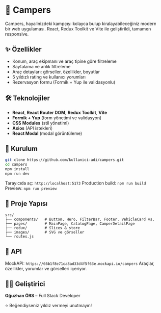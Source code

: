 # 🚐 Campers

Campers, hayalinizdeki kampçıyı kolayca bulup kiralayabileceğiniz modern bir web uygulaması. React, Redux Toolkit ve Vite ile geliştirildi, tamamen responsive.

## ✨ Özellikler

- Konum, araç ekipmanı ve araç tipine göre filtreleme
- Sayfalama ve anlık filtreleme
- Araç detayları: görseller, özellikler, boyutlar
- 5 yıldızlı rating ve kullanıcı yorumları
- Rezervasyon formu (Formik + Yup ile validasyonlu)

## 🛠️ Teknolojiler

- **React**, **React Router DOM**, **Redux Toolkit**, **Vite**
- **Formik + Yup** (form yönetimi ve validasyon)
- **CSS Modules** (stil yönetimi)
- **Axios** (API istekleri)
- **React Modal** (modal görüntüleme)

## 🚀 Kurulum

```bash
git clone https://github.com/kullanici-adi/campers.git
cd campers
npm install
npm run dev
```

Tarayıcıda aç: `http://localhost:5173`
Production build: `npm run build`
Preview: `npm run preview`

## 📂 Proje Yapısı

```
src/
├── components/   # Button, Hero, FilterBar, Footer, VehicleCard vs.
├── pages/        # MainPage, CatalogPage, CamperDetailPage
├── redux/        # Slices & store
├── images/       # SVG ve görseller
└── routes.js
```

## 🔧 API

MockAPI: `https://66b1f8e71ca8ad33d4f5f63e.mockapi.io/campers`
Araçlar, özellikler, yorumlar ve görselleri içeriyor.

## 👨‍💻 Geliştirici

**Oğuzhan ÖRS** – Full Stack Developer

⭐ Beğendiyseniz yıldız vermeyi unutmayın!
